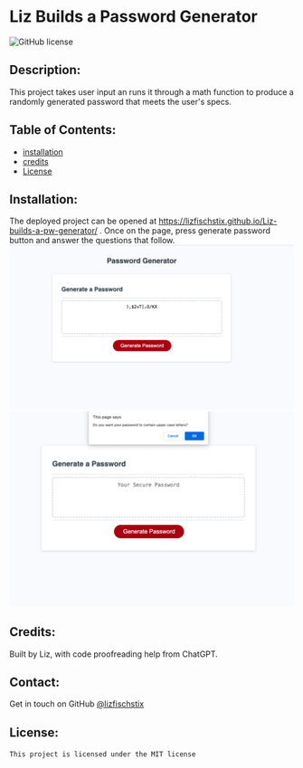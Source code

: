 # Liz Builds a Password Generator
  ![GitHub license](https://img.shields.io/badge/license-MIT-blue.svg)
  ## Description: 
  This project takes user input an runs it through  a  math function to produce a  randomly generated password that meets the user's specs.
  ## Table of Contents: 
  * [installation](#installation)
  * [credits](#credits)
  * [License](#license)

  ## Installation: 
  The deployed project can be opened at https://lizfischstix.github.io/Liz-builds-a-pw-generator/ .  Once on the page, press generate password button and answer the questions that follow.
  ![randomy generated password](image-2.png)
  ![promt to user](image-3.png)
  
  
  ## Credits: 
  Built by Liz, with code proofreading help from ChatGPT.

  ## Contact:
  Get in touch on GitHub [@lizfischstix](https://github.com/lizfischstix)
  ## License:
    This project is licensed under the MIT license
